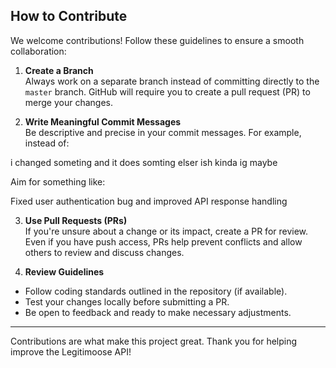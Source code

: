 ## How to Contribute

We welcome contributions! Follow these guidelines to ensure a smooth collaboration:

1. **Create a Branch**  
Always work on a separate branch instead of committing directly to the `master` branch. GitHub will require you to create a pull request (PR) to merge your changes.

2. **Write Meaningful Commit Messages**  
Be descriptive and precise in your commit messages. For example, instead of:

i changed someting and it does somting elser ish kinda ig maybe

Aim for something like:

Fixed user authentication bug and improved API response handling


3. **Use Pull Requests (PRs)**  
If you're unsure about a change or its impact, create a PR for review. Even if you have push access, PRs help prevent conflicts and allow others to review and discuss changes.

4. **Review Guidelines**  
- Follow coding standards outlined in the repository (if available).
- Test your changes locally before submitting a PR.
- Be open to feedback and ready to make necessary adjustments.

---

Contributions are what make this project great. Thank you for helping improve the Legitimoose API!  


